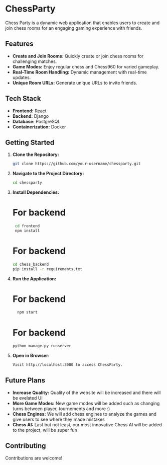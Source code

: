 # ChessParty

Chess Party is a dynamic web application that enables users to create and join chess rooms for an engaging gaming experience with friends.

## Features

- **Create and Join Rooms:** Quickly create or join chess rooms for challenging matches.
- **Game Modes:** Enjoy regular chess and Chess960 for varied gameplay.
- **Real-Time Room Handling:** Dynamic management with real-time updates.
- **Unique Room URLs:** Generate unique URLs to invite friends.

## Tech Stack

- **Frontend:** React
- **Backend:** Django
- **Database:** PostgreSQL
- **Containerization:** Docker

## Getting Started

1. **Clone the Repository:**
   ```bash
   git clone https://github.com/your-username/chessparty.git
2. **Navigate to the Project Directory:**
    ```bash
    cd chessparty
3. **Install Dependencies:**
   # For backend
   ```bash
    cd frontend
    npm install
    ```
   # For backend
    ```bash
    cd chess_backend
    pip install -r requirements.txt
    ```

4. **Run the Application:**
    # For backend
    ```bash
      npm start
    ```
    # For backend
    ```bash
    python manage.py runserver
    ```
5. **Open in Browser:**
     ```bash
     Visit http://localhost:3000 to access ChessParty.
     ```


## Future Plans

- **Increase Quality:** Quality of the website will be increased and there will be evelated UI
- **More Game Modes:** New game modes will be added such as changing turns between player, tournements and more :) 
- **Chess Engines:** We will add chess engines to analyze the games and give users to see where they made mistakes
- **Chess AI:** Last but not least, our most innovative Chess AI will be added to the project, will be super fun 
  
## Contributing
Contributions are welcome! 
   
